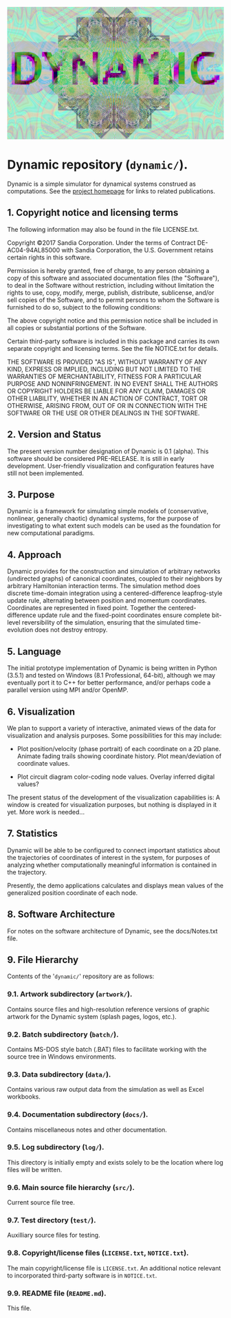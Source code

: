 ![Dynamic logo, fractal version](/artwork/dynamix2.jpg "Dynamic logo - fractal version")

# Dynamic repository (`dynamic/`).

Dynamic is a simple simulator for dynamical systems construed as 
computations.  See the [project homepage](https://cfwebprod.sandia.gov/cfdocs/CompResearch/templates/insert/softwre.cfm?sw=56 "Dynamic homepage")
for links to related publications.

## 1.  Copyright notice and licensing terms

The following information may also be found in the file LICENSE.txt.

Copyright ©2017 Sandia Corporation.  Under the terms of Contract
DE-AC04-94AL85000 with Sandia Corporation, the U.S. Government retains
certain rights in this software.

Permission is hereby granted, free of charge, to any person obtaining a
copy of this software and associated  documentation  files  (the
"Software"), to deal in the Software without restriction, including
without limitation the rights to use, copy, modify, merge, publish,
distribute, sublicense, and/or sell copies of the Software, and to
permit persons to whom the Software is furnished to do so, subject to
the following conditions:

The above copyright notice and this permission notice shall be included
in all copies or substantial portions of the Software.

Certain third-party software is included in this package and carries
its own separate copyright and licensing terms.  See the file
NOTICE.txt for details.
    
THE SOFTWARE IS PROVIDED "AS IS", WITHOUT WARRANTY OF ANY KIND, EXPRESS
OR IMPLIED, INCLUDING BUT NOT LIMITED TO THE WARRANTIES OF
MERCHANTABILITY, FITNESS FOR A PARTICULAR PURPOSE AND NONINFRINGEMENT.
IN NO EVENT SHALL THE AUTHORS OR COPYRIGHT HOLDERS BE LIABLE FOR ANY
CLAIM, DAMAGES OR OTHER LIABILITY, WHETHER IN  AN ACTION OF CONTRACT,
TORT OR OTHERWISE, ARISING FROM, OUT OF OR IN CONNECTION WITH THE
SOFTWARE OR THE USE OR OTHER DEALINGS IN THE SOFTWARE.

## 2.  Version and Status

The present version number designation of Dynamic is 0.1 (alpha).
This software should be considered PRE-RELEASE.  It is still in 
early development.  User-friendly visualization and configuration 
features have still not been implemented.

## 3.  Purpose

Dynamic is a framework for simulating simple models of (conservative, 
nonlinear, generally chaotic) dynamical systems, for the purpose of 
investigating to what extent such models can be used as the 
foundation for new computational paradigms.

## 4.  Approach

Dynamic provides for the construction and simulation of arbitrary
networks (undirected graphs) of canonical coordinates, coupled to
their neighbors by arbitrary Hamiltonian interaction terms.  The
simulation method does discrete time-domain integration using a 
centered-difference leapfrog-style update rule, alternating between 
position and momentum coordinates.  Coordinates are represented in
fixed point.  Together the centered-difference update rule and the
fixed-point coordinates ensure complete bit-level reversibility of
the simulation, ensuring that the simulated time-evolution does not 
destroy entropy.

## 5.  Language

The initial prototype implementation of Dynamic is being written 
in Python (3.5.1) and tested on Windows (8.1 Professional, 64-bit), 
although we may eventually port it to C++ for better performance, 
and/or perhaps code a parallel version using MPI and/or OpenMP.

## 6.  Visualization

We plan to support a variety of interactive, animated views of the 
data for visualization and analysis purposes.  Some possibilities 
for this may include: 

 * Plot position/velocity (phase portrait) of each coordinate on 
		a 2D plane.  Animate fading trails showing coordinate history.
          Plot mean/deviation of coordinate values.

 * Plot circuit diagram color-coding node values.  Overlay inferred 
          digital values?

The present status of the development of the visualization 
capabilities is:  A window is created for visualization purposes,
but nothing is displayed in it yet.  More work is needed...
          
## 7.  Statistics

Dynamic will be able to be configured to connect important statistics 
about the trajectories of coordinates of interest in the system, 
for purposes of analyzing whether computationally meaningful 
information is contained in the trajectory.

Presently, the demo applications calculates and displays mean values 
of the generalized position coordinate of each node.

## 8.  Software Architecture

For notes on the software architecture of Dynamic, see the docs/Notes.txt file.

## 9.  File Hierarchy

Contents of the '`dynamic/`' repository are as follows:

### 9.1.  Artwork subdirectory (`artwork/`).

Contains source files and high-resolution reference versions of graphic artwork
for the Dynamic system (splash pages, logos, etc.).

### 9.2.  Batch subdirectory (`batch/`).

Contains MS-DOS style batch (.BAT) files to facilitate working with the source tree
in Windows environments.

### 9.3.  Data subdirectory (`data/`).

Contains various raw output data from the simulation as well as Excel workbooks.

### 9.4.  Documentation subdirectory (`docs/`).

Contains miscellaneous notes and other documentation.

### 9.5.  Log subdirectory (`log/`).

This directory is initially empty and exists solely to be the location
where log files will be written.

### 9.6.  Main source file hierarchy (`src/`).

Current source file tree.

### 9.7.  Test directory (`test/`).

Auxilliary source files for testing.

### 9.8.  Copyright/license files (`LICENSE.txt`, `NOTICE.txt`).

The main copyright/license file is `LICENSE.txt`.  An additional 
notice relevant to incorporated third-party software is in `NOTICE.txt`.

### 9.9. README file (`README.md`).

This file.